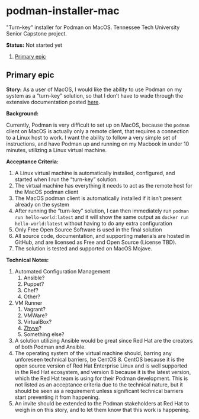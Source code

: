 # podman-installer-mac <!-- omit in toc -->

"Turn-key" installer for Podman on MacOS. Tennessee Tech University Senior Capstone project.

**Status:** Not started yet

1. [Primary epic](#primary-epic)

## Primary epic

**Story:**
As a user of MacOS, I would like the ability to use Podman on my system as a “turn-key” solution, so that I don’t have to wade through the extensive documentation posted [here](https://github.com/containers/libpod/blob/master/docs/tutorials/mac_client.md).

**Background:**

Currently, Podman is very difficult to set up on MacOS, because the `podman` client on MacOS is actually only a remote client, that requires a connection to a Linux host to work. I want the ability to follow a very simple set of instructions, and have Podman up and running on my Macbook in under 10 minutes, utilizing a Linux virtual machine.

**Acceptance Criteria:**

1. A Linux virtual machine is automatically installed, configured, and started when I run the “turn-key” solution.
1. The virtual machine has everything it needs to act as the remote host for the MacOS podman client
1. The MacOS podman client is automatically installed if it isn’t present already on the system
1. After running the “turn-key” solution, I can then immediately run `podman run hello-world:latest` and it will show the same output as `docker run hello-world:latest` without having to do any extra configuration
1. Only Free Open Source Software is used in the final solution
1. All source code, documentation, and supporting materials are hosted in GitHub, and are licensed as Free and Open Source (License TBD).
1. The solution is tested and supported on MacOS Mojave.

**Technical Notes:**

1. Automated Configuration Management
    1. Ansible?
    1. Puppet?
    1. Chef?
    1. Other?
1. VM Runner
   1. Vagrant?
   1. VMWare?
   1. VirtualBox?
   1. [Zhyve](https://medium.com/@fiercelysw/virtualization-on-mac-os-x-using-vagrant-part-1-be0f0e291938)?
   1. Something else?
1. A solution utilizing Ansible would be great since Red Hat are the creators of both Podman and Ansible.
1. The operating system of the virtual machine should, barring any unforeseen technical barriers, be CentOS 8. CentOS because it is the open source version of Red Hat Enterprise Linux and is well supported in the Red Hat ecosystem, and version 8 because it is the latest version, which the Red Hat team is using for their Podman development. This is not listed as an acceptance criteria due to the technical nature, but it should be seen as a requirement unless significant technical barriers start preventing it from happening.
1. An invite should be extended to the Podman stakeholders at Red Hat to weigh in on this story, and to let them know that this work is happening.
